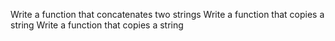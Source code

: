 
Write a function that concatenates two strings
Write a function that copies a string
Write a function that copies a string
